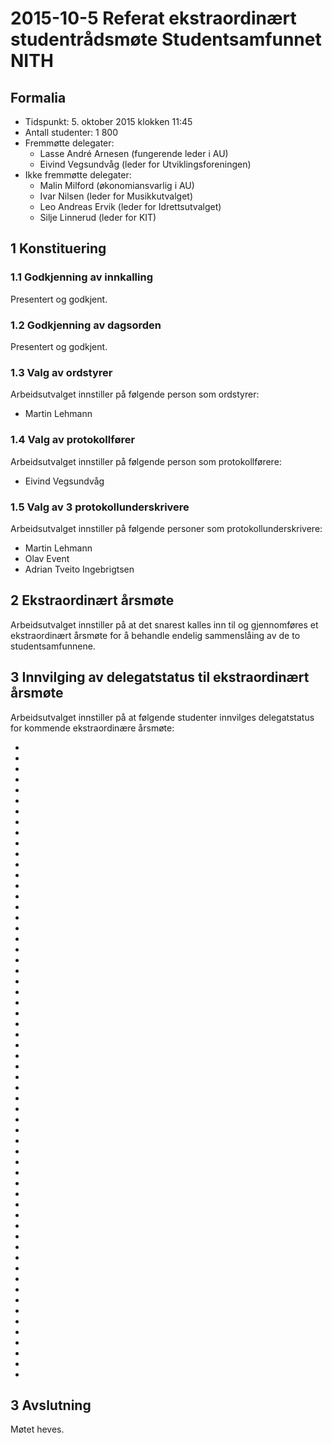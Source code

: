 # 2015-10-5 Referat ekstraordinært studentrådsmøte Studentsamfunnet NITH

## Formalia

- Tidspunkt: 5. oktober 2015 klokken 11:45
- Antall studenter: 1 800
- Fremmøtte delegater: 
  - Lasse André Arnesen (fungerende leder i AU)
  - Eivind Vegsundvåg (leder for Utviklingsforeningen)
- Ikke fremmøtte delegater:
  - Malin Milford (økonomiansvarlig i AU)
  - Ivar Nilsen (leder for Musikkutvalget)
  - Leo Andreas Ervik (leder for Idrettsutvalget)
  - Silje Linnerud (leder for KIT)

## 1 Konstituering

### 1.1 Godkjenning av innkalling

Presentert og godkjent.

### 1.2 Godkjenning av dagsorden

Presentert og godkjent.

### 1.3 Valg av ordstyrer

Arbeidsutvalget innstiller på følgende person som ordstyrer:

- Martin Lehmann

### 1.4 Valg av protokollfører

Arbeidsutvalget innstiller på følgende person som protokollførere:

- Eivind Vegsundvåg

### 1.5 Valg av 3 protokollunderskrivere

Arbeidsutvalget innstiller på følgende personer som protokollunderskrivere:

- Martin Lehmann
- Olav Event
- Adrian Tveito Ingebrigtsen

## 2 Ekstraordinært årsmøte

Arbeidsutvalget innstiller på at det snarest kalles inn til og gjennomføres et ekstraordinært årsmøte for å behandle endelig sammenslåing av de to studentsamfunnene.

## 3 Innvilging av delegatstatus til ekstraordinært årsmøte

Arbeidsutvalget innstiller på at følgende studenter innvilges delegatstatus for kommende ekstraordinære årsmøte:

- 
- 
- 
- 
- 
- 
- 
- 
- 
- 
- 
- 
- 
- 
- 
- 
- 
- 
- 
- 
- 
- 
- 
- 
- 
- 
- 
- 
- 
- 
- 
- 
- 
- 
- 
- 
- 
- 
- 
- 
- 
- 
- 
- 
- 
- 
- 
- 
- 
- 
- 
- 
- 
- 
- 
- 
- 
- 
- 
- 

## 3 Avslutning

Møtet heves.
